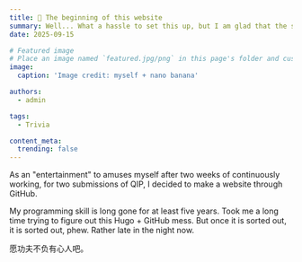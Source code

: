 ```yaml
---
title: 🎉 The beginning of this website
summary: Well... What a hassle to set this up, but I am glad that the site running now.
date: 2025-09-15

# Featured image
# Place an image named `featured.jpg/png` in this page's folder and customize its options here.
image:
  caption: 'Image credit: myself + nano banana'

authors:
  - admin

tags:
  - Trivia

content_meta:
  trending: false
---
```


As an "entertainment" to amuses myself after two weeks of continuously working, for two submissions of QIP, I decided to make a website through GitHub.

My programming skill is long gone for at least five years. Took me a long time trying to figure out this Hugo + GitHub mess. But once it is sorted out, it is sorted out, phew. Rather late in the night now.

愿功夫不负有心人吧。